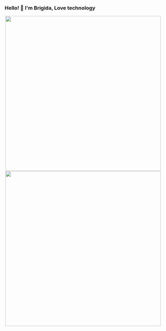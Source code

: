 ### Hello! 👋 I'm Brigida, Love technology

<!--
I LOVE ABOUT BUILDING DISTRIBUTED APPLICATIONS
GIT STATUS
-->
<p align="center">
  <a href="https://github.com/BrigidaFunny">
  <img height="right" width="500em" 
       src="https://github-readme-stats.vercel.app/api?username=BrigidaFunny&show_icons=true&theme=doctreat&include_all_commits=true&count_private=true"/>
  <img height="left" width="500em" 
       src="https://github-readme-stats.vercel.app/api/top-langs/?username=BrigidaFunny&layout=compact&langs_count=7&theme=doctreat"/>
   
   </p>




<!--
**BrigidaFunny/BrigidaFunny** is a ✨ _special_ ✨ repository because its `README.md` (this file) appears on your GitHub profile.

Here are some ideas to get you started:

- 🔭 I’m currently working on ...
- 🌱 I’m currently learning ...
- 👯 I’m looking to collaborate on ...
- 🤔 I’m looking for help with ...
- 💬 Ask me about ...
- 📫 How to reach me: ...
- 😄 Pronouns: ...
- ⚡ Fun fact: ...
-->
